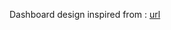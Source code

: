 Dashboard design inspired from : [url](https://github.com/Mubeen31/Covid-19-Dashboard-in-Python-by-Plotly-Dash)
